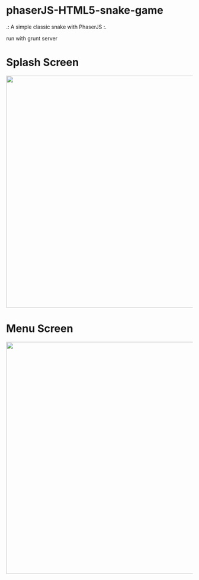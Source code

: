 # phaserJS-HTML5-snake-game 

.: A simple classic snake with PhaserJS :.

run with grunt server

# Splash Screen
<img border="0" width="624" id="Picture 1" src="https://github.com/stannesi/todo-app-node-angular/blob/master/splash.png" />

# Menu Screen
<img border="0" width="624" id="Picture 1" src="https://github.com/stannesi/todo-app-node-angular/blob/master/splash.png" />

